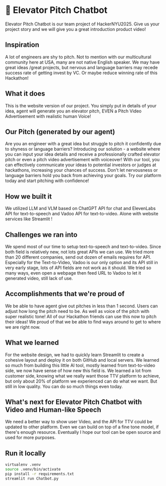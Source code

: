 # 🎈 Elevator Pitch Chatbot

Elevator Pitch Chatbot is our team project of HackerNYU2025. Give us your project story and we will give you a great introduction product video!

## Inspiration

A lot of engineers are shy to pitch. Not to mention with our multicultural community here at USA, many are not native English speaker. We may have great ideas /great projects, but nervous and language barriers may recede success rate of getting invest by VC. Or  maybe reduce winning rate of this Hackathon!

## What it does

This is the website version of our project. You simply put in details of your idea, agent will generate you an elevator pitch, EVEN a Pitch Video Advertisement with realistic human Voice!

## Our Pitch (generated by our agent)
Are you an engineer with a great idea but struggle to pitch it confidently due to shyness or language barriers? Introducing our solution - a website where you can input your idea details and receive a professionally crafted elevator pitch or even a pitch video advertisement with voiceover! With our tool, you can effectively communicate your ideas to potential investors or judges at hackathons, increasing your chances of success. Don't let nervousness or language barriers hold you back from achieving your goals. Try our platform today and start pitching with confidence!

## How we built it

We utilized LLM and VLM based on ChatGPT API for chat and ElevenLabs API for text-to-speech and Vadoo API for  text-to-video. Alone with website services like Streamlit !

## Challenges we ran into

We spend most of our time to setup text-to-speech and text-to-video. Since both field is relatively new, not lots great APIs we can use. We tried more than 20 different companies, send out dozen of emails requires for API. Especially for the Text-to-Video, Vadoo is our only option and its API still in very early stage, lots of API fields are not work as it should. We tried so many ways, even open a webpage then feed URL to Vadoo to let it generated video, still lack of use.

## Accomplishments that we're proud of

We be able to have agent give out pitches in less than 1 second. Users can adjust how long the pitch need to be. As well as voice of the pitch with super realistic tone!  All of our Hackathon friends can use this now to pitch their ideas! We proud of that we be able to find ways around to get to where we are right now.

## What we learned
For the website design, we had to quickly learn Streamlit to create a cohesive layout and deploy it on both GitHub and local servers. 
We learned so much from building this little AI tool, mostly learned from text-to-video side, we now have sense of how new this field is. We learned a lot from customer side, knowing what we really want those TTV platform to achieve, but only about 20% of platform we experienced can do what we want. But still in low quality. You can do so much things even today.

## What's next for Elevator Pitch Chatbot with Video and Human-like Speech

We need a better way to show user Video, and the API for TTV could be updated to other platform. Even we can build on top of a fine tone model, if there's enough resource. Eventually I hope our tool can be open source and used for more purposes.

## Run it locally

```sh
virtualenv .venv
source .venv/bin/activate
pip install -r requirements.txt
streamlit run Chatbot.py
```